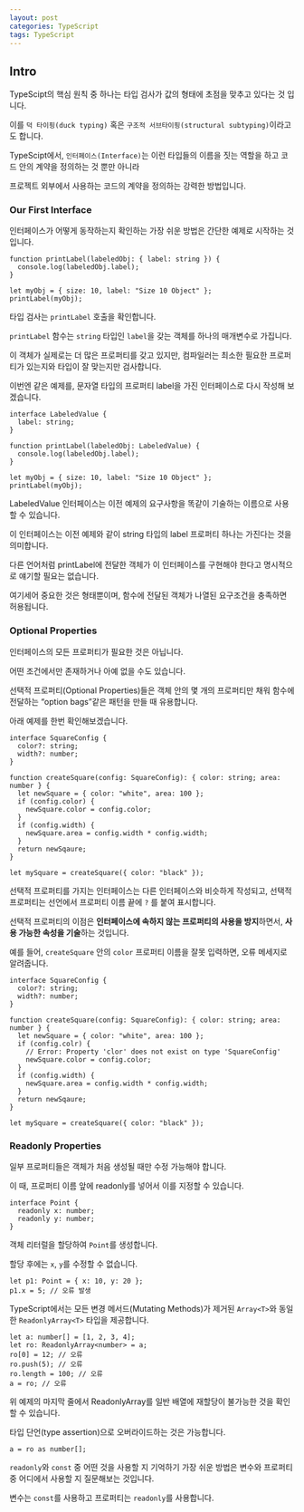 ```yaml
---
layout: post
categories: TypeScript
tags: TypeScript
---
```


## Intro

TypeScipt의 핵심 원칙 중 하나는 타입 검사가 값의 형태에 초점을 맞추고 있다는 것 입니다.

이를 `덕 타이핑(duck typing)` 혹은 `구조적 서브타이핑(structural subtyping)`이라고도 합니다.

TypeScipt에서, `인터페이스(Interface)`는 이런 타입들의 이름을 짓는 역할을 하고 코드 안의 계약을 정의하는 것 뿐만 아니라

프로젝트 외부에서 사용하는 코드의 계약을 정의하는 강력한 방법입니다.

### Our First Interface

인터페이스가 어떻게 동작하는지 확인하는 가장 쉬운 방법은 간단한 예제로 시작하는 것입니다.

```tsx
function printLabel(labeledObj: { label: string }) {
  console.log(labeledObj.label);
}

let myObj = { size: 10, label: "Size 10 Object" };
printLabel(myObj);
```

타입 검사는 `printLabel` 호출을 확인합니다.

`printLabel` 함수는 `string` 타입인 `label`을 갖는 객체를 하나의 매개변수로 가집니다.

이 객체가 실제로는 더 많은 프로퍼티를 갖고 있지만, 컴파일러는 최소한 필요한 프로퍼티가 있는지와 타입이 잘 맞는지만 검사합니다.

이번엔 같은 예제를, 문자열 타입의 프로퍼티 label을 가진 인터페이스로 다시 작성해 보겠습니다.

```tsx
interface LabeledValue {
  label: string;
}

function printLabel(labeledObj: LabeledValue) {
  console.log(labeledObj.label);
}

let myObj = { size: 10, label: "Size 10 Object" };
printLabel(myObj);
```

LabeledValue 인터페이스는 이전 예제의 요구사항을 똑같이 기술하는 이름으로 사용할 수 있습니다.

이 인터페이스는 이전 예제와 같이 string 타입의 label 프로퍼티 하나는 가진다는 것을 의미합니다.

다른 언어처럼 printLabel에 전달한 객체가 이 인터페이스를 구현해야 한다고 명시적으로 얘기할 필요는 없습니다.

여기세어 중요한 것은 형태뿐이며, 함수에 전달된 객체가 나열된 요구조건을 충족하면 허용됩니다.

### Optional Properties

인터페이스의 모든 프로퍼티가 필요한 것은 아닙니다.

어떤 조건에서만 존재하거나 아예 없을 수도 있습니다.

선택적 프로퍼티(Optional Properties)들은 객체 안의 몇 개의 프로퍼티만 채워 함수에 전달하는 “option bags”같은 패턴을 만들 때 유용합니다.

아래 예제를 한번 확인해보겠습니다.

```tsx
interface SquareConfig {
  color?: string;
  width?: number;
}

function createSquare(config: SquareConfig): { color: string; area: number } {
  let newSquare = { color: "white", area: 100 };
  if (config.color) {
    newSquare.color = config.color;
  }
  if (config.width) {
    newSquare.area = config.width * config.width;
  }
  return newSqaure;
}

let mySquare = createSquare({ color: "black" });
```

선택적 프로퍼티를 가지는 인터페이스는 다른 인터페이스와 비슷하게 작성되고, 선택적 프로퍼티는 선언에서 프로퍼티 이름 끝에 `?` 를 붙여 표시합니다.

선택적 프로퍼티의 이점은 **인터페이스에 속하지 않는 프로퍼티의 사용을 방지**하면서, **사용 가능한 속성을 기술**하는 것입니다.

예를 들어, `createSquare` 안의 `color` 프로퍼티 이름을 잘못 입력하면, 오류 메세지로 알려줍니다.

```tsx
interface SquareConfig {
  color?: string;
  width?: number;
}

function createSquare(config: SquareConfig): { color: string; area: number } {
  let newSquare = { color: "white", area: 100 };
  if (config.colr) {
    // Error: Property 'clor' does not exist on type 'SquareConfig'
    newSquare.color = config.color;
  }
  if (config.width) {
    newSquare.area = config.width * config.width;
  }
  return newSqaure;
}

let mySquare = createSquare({ color: "black" });
```

### Readonly Properties

일부 프로퍼티들은 객체가 처음 생성될 때만 수정 가능해야 합니다.

이 때, 프로퍼티 이름 앞에 readonly를 넣어서 이를 지정할 수 있습니다.

```tsx
interface Point {
  readonly x: number;
  readonly y: number;
}
```

객체 리터럴을 할당하여 `Point`를 생성합니다.

할당 후에는 `x`, `y`를 수정할 수 없습니다.

```tsx
let p1: Point = { x: 10, y: 20 };
p1.x = 5; // 오류 발생
```

TypeScript에서는 모든 변경 메서드(Mutating Methods)가 제거된 `Array<T>`와 동일한 `ReadonlyArray<T>` 타입을 제공합니다.

```tsx
let a: number[] = [1, 2, 3, 4];
let ro: ReadonlyArray<number> = a;
ro[0] = 12; // 오류
ro.push(5); // 오류
ro.length = 100; // 오류
a = ro; // 오류
```

위 예제의 마지막 줄에서 ReadonlyArray를 일반 배열에 재할당이 불가능한 것을 확인할 수 있습니다.

타입 단언(type assertion)으로 오버라이드하는 것은 가능합니다.

```tsx
a = ro as number[];
```

`readonly`와 `const` 중 어떤 것을 사용할 지 기억하기 가장 쉬운 방법은 변수와 프로퍼티 중 어디에서 사용할 지 질문해보는 것입니다.

변수는 `const`를 사용하고 프로퍼티는 `readonly`를 사용합니다.
